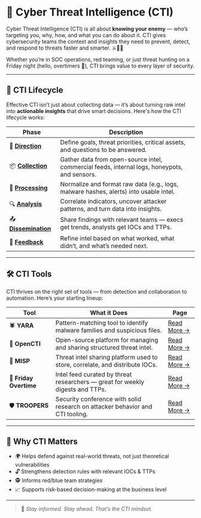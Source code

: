# 🧠 Cyber Threat Intelligence (CTI)

Cyber Threat Intelligence (CTI) is all about **knowing your enemy** — who’s targeting you, why, how, and what you can do about it. CTI gives cybersecurity teams the context and insights they need to prevent, detect, and respond to threats faster and smarter. ⚔️🕵️‍♀️

Whether you’re in SOC operations, red teaming, or just threat hunting on a Friday night (hello, overtimers 👋), CTI brings value to every layer of security.

---

## 🔄 CTI Lifecycle

Effective CTI isn’t just about collecting data — it’s about turning raw intel into **actionable insights** that drive smart decisions. Here's how the CTI lifecycle works:

| Phase | Description |
|-------|-------------|
| 🎯 [**Direction**](https://github.com/Dee-Techie/Cybersecurity-Portfolio/blob/main/Write-Ups/CTI.md) | Define goals, threat priorities, critical assets, and questions to be answered. |
| 📦 [**Collection**](https://github.com/Dee-Techie/Cybersecurity-Portfolio/blob/main/Write-Ups/CTI.md) | Gather data from open-source intel, commercial feeds, internal logs, honeypots, and sensors. |
| 🧹 [**Processing**](https://github.com/Dee-Techie/Cybersecurity-Portfolio/blob/main/Write-Ups/CTI.md) | Normalize and format raw data (e.g., logs, malware hashes, alerts) into usable intel. |
| 🔍 [**Analysis**](https://github.com/Dee-Techie/Cybersecurity-Portfolio/blob/main/Write-Ups/CTI.md) | Correlate indicators, uncover attacker patterns, and turn data into insights. |
| 📤 [**Dissemination**](https://github.com/Dee-Techie/Cybersecurity-Portfolio/blob/main/Write-Ups/CTI.md) | Share findings with relevant teams — execs get trends, analysts get IOCs and TTPs. |
| 🔁 [**Feedback**](https://github.com/Dee-Techie/Cybersecurity-Portfolio/blob/main/Write-Ups/CTI.md) | Refine intel based on what worked, what didn’t, and what’s needed next. |

---

## 🛠️ CTI Tools

CTI thrives on the right set of tools — from detection and collaboration to automation. Here’s your starting lineup:

| Tool | What it Does | Page |
|------|---------------|------|
| 🕷️ **YARA** | Pattern-matching tool to identify malware families and suspicious files. | [Read More →](./yara.md) |
| 🧰 **OpenCTI** | Open-source platform for managing and sharing structured threat intel. | [Read More →](./opencti.md) |
| 🧠 **MISP** | Threat intel sharing platform used to store, correlate, and distribute IOCs. | [Read More →](./misp.md) |
| 💼 **Friday Overtime** | Intel feed curated by threat researchers — great for weekly digests and TTPs. | [Read More →](./friday_overtime.md) |
| 🛡️ **TROOPERS** | Security conference with solid research on attacker behavior and CTI tooling. | [Read More →](./trooper.md) |

---

## 📌 Why CTI Matters

- 🌍 Helps defend against real-world threats, not just theoretical vulnerabilities
- 🔓 Strengthens detection rules with relevant IOCs & TTPs
- 🕵️ Informs red/blue team strategies
- 📈 Supports risk-based decision-making at the business level

---

> 📝 *Stay informed. Stay ahead. That’s the CTI mindset.*

